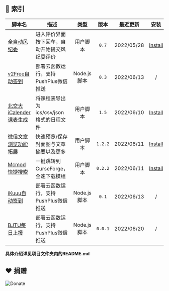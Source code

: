 ## 📌 索引

| 脚本名                                                       | 描述                                         |    类型     |  版本   | 最近更新   |                             安装                             |
| ------------------------------------------------------------ | -------------------------------------------- | :---------: | :-----: | ---------- | :----------------------------------------------------------: |
| [全自动风纪委](./src/BiliAutoJudgement)                      | 进入评价界面按下回车，自动开始提交风纪委评价 |  用户脚本   |  `0.7`  | 2022/05/28 | [Install](https://fastly.jsdelivr.net/gh/ZiuChen/userscript@main/src/BiliAutoJudgement/bili-auto-judgement.user.js) |
| [v2Free自动签到](./src/v2FreeAutoCheckIn)                    | 部署云函数运行，支持PushPlus微信推送         | Node.js脚本 |  `0.3`  | 2022/06/13 |                              /                               |
| [北交大iCalender课表生成](./src/BJTU-Schedule-ics-csvGenerator) | 将课程表导出为ics/csv/json格式的日程文件     |  用户脚本   |  `1.5`  | 2022/06/10 | [Install](https://fastly.jsdelivr.net/gh/ZiuChen/userscript@main/src/BJTU-Schedule-ics-csvGenerator/generator.js) |
| [微信文章浏览功能拓展](./src/WeChatArticleEX)                | 快速预览/保存封面图与文章摘要以及更多        |  用户脚本   | `1.2.2` | 2022/06/11 | [Install](https://fastly.jsdelivr.net/gh/ZiuChen/userscript@main/src/WeChatArticleEX/userscript.user.js) |
| [Mcmod快捷搜索](./src/McmodQuickSearch)                      | 一键跳转到CurseForge，全速下载模组           |  用户脚本   | `0.2.2` | 2022/06/11 | [Install](https://fastly.jsdelivr.net/gh/ZiuChen/userscript@main/src/McmodQuickSearch/userscript.user.js) |
| [iKuuu自动签到](./src/iKuuuCheckIn)                          | 部署云函数运行，支持PushPlus微信推送         | Node.js脚本 |  `0.1`  | 2022/06/13 |                              /                               |
| [BJTU每日上报](./src/BJTUDailyReport)                        | 部署云函数运行，支持PushPlus微信推送         | Node.js脚本 | `0.0.1` | 2022/06/20 |                              /                               |

**具体介绍详见项目文件夹内的README.md**

## ❤ 捐赠

![Donate](https://fastly.jsdelivr.net/gh/ZiuChen/NO-FLASH-Upload@master/doc/img/Buy%20me%20a%20coffee.png)

